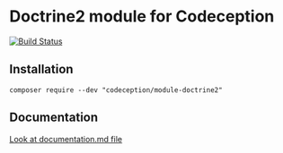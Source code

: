 # Doctrine2 module for Codeception

[![Build Status](https://travis-ci.org/Codeception/module-doctrine2.svg?branch=master)](https://travis-ci.org/Codeception/module-doctrine2)

## Installation

```
composer require --dev "codeception/module-doctrine2"
```

## Documentation

<a href="documentation.md">Look at documentation.md file</a>
